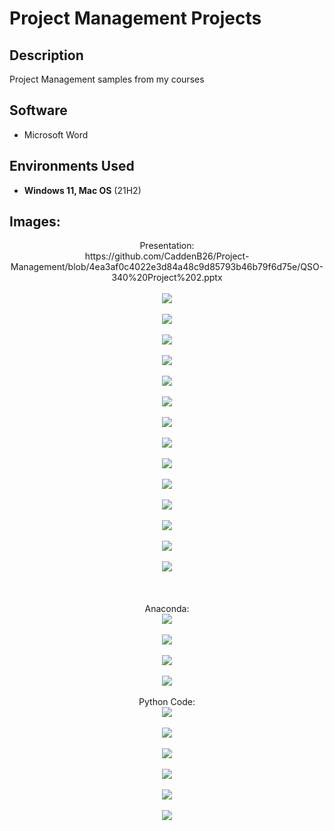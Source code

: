 <h1>Project Management Projects</h1>


<h2>Description</h2>
Project Management samples from my courses
<br />


<h2>Software</h2>

- Microsoft Word

<h2>Environments Used </h2>

- <b>Windows 11, Mac OS</b> (21H2)

<h2>Images:</h2>

<p align="center">
Presentation: <br/>
 <b></b>https://github.com/CaddenB26/Project-Management/blob/4ea3af0c4022e3d84a48c9d85793b46b79f6d75e/QSO-340%20Project%202.pptx
<br />
<br />
<img src="https://github.com/CaddenB26/PythonCode/blob/975a7f4b1152dba9b41246d3f325ab5febd439a8/BBall1.png" />
<br />
<br />
<img src="https://github.com/CaddenB26/PythonCode/blob/975a7f4b1152dba9b41246d3f325ab5febd439a8/BBall2.png" />
<br />
<br />
<img src="https://github.com/CaddenB26/PythonCode/blob/975a7f4b1152dba9b41246d3f325ab5febd439a8/BBall3.png" />
<br />
<br />
<img src="https://github.com/CaddenB26/PythonCode/blob/975a7f4b1152dba9b41246d3f325ab5febd439a8/BBall4.png" />
<br />
<br />
<img src="https://github.com/CaddenB26/PythonCode/blob/975a7f4b1152dba9b41246d3f325ab5febd439a8/BBall5.png" />
<br />
<br />
<img src="https://github.com/CaddenB26/PythonCode/blob/975a7f4b1152dba9b41246d3f325ab5febd439a8/BBall6.png" />
<br />
<br />
<img src="https://github.com/CaddenB26/PythonCode/blob/975a7f4b1152dba9b41246d3f325ab5febd439a8/BBall7.png" />
<br />
<br />
 <img src="https://github.com/CaddenB26/PythonCode/blob/975a7f4b1152dba9b41246d3f325ab5febd439a8/BBall8.png" />
<br />
<br />
 <img src="https://github.com/CaddenB26/PythonCode/blob/975a7f4b1152dba9b41246d3f325ab5febd439a8/BBall9.png" />
<br />
<br />
<img src="https://github.com/CaddenB26/PythonCode/blob/975a7f4b1152dba9b41246d3f325ab5febd439a8/BBall10.png" />
<br />
<br />
 <img src="https://github.com/CaddenB26/PythonCode/blob/975a7f4b1152dba9b41246d3f325ab5febd439a8/BBall11.png" />
<br />
<br />
 <img src="https://github.com/CaddenB26/PythonCode/blob/975a7f4b1152dba9b41246d3f325ab5febd439a8/BBall12.png" />
<br />
<br />
 <img src="https://github.com/CaddenB26/PythonCode/blob/975a7f4b1152dba9b41246d3f325ab5febd439a8/BBall13.png" />
<br />
<br />
 <img src="https://github.com/CaddenB26/PythonCode/blob/975a7f4b1152dba9b41246d3f325ab5febd439a8/BBall14.png" />
<br />
<br />
<br />
<br />
Anaconda: <br/>
<img src="https://github.com/CaddenB26/PythonCode/blob/c0e8d3b0f7c97eca78675b86e04f27ba82b2d978/Anaconda.png" />
<br />
<br />
<img src="https://github.com/CaddenB26/PythonCode/blob/c0e8d3b0f7c97eca78675b86e04f27ba82b2d978/Anaconda1.png" />
<br />
<br />
<img src="https://github.com/CaddenB26/PythonCode/blob/c0e8d3b0f7c97eca78675b86e04f27ba82b2d978/Anaconda2.png" />
<br />
<br />
<img src="https://github.com/CaddenB26/PythonCode/blob/c0e8d3b0f7c97eca78675b86e04f27ba82b2d978/Anaconda3.png" />
<br />
<br />
 Python Code: <br/>
<img src="https://github.com/CaddenB26/PythonCode/blob/a5601fa4dc8c66a0a8a638151df4bb3e8a3e7dd1/Python.png" />
<br />
<br />
<img src="https://github.com/CaddenB26/PythonCode/blob/a5601fa4dc8c66a0a8a638151df4bb3e8a3e7dd1/Python1.png" />
<br />
<br />
<img src="https://github.com/CaddenB26/PythonCode/blob/a5601fa4dc8c66a0a8a638151df4bb3e8a3e7dd1/Python2.png" />
<br />
<br />
<img src="https://github.com/CaddenB26/PythonCode/blob/a5601fa4dc8c66a0a8a638151df4bb3e8a3e7dd1/Python3.png" />
<br />
<br />
<img src="https://github.com/CaddenB26/PythonCode/blob/a5601fa4dc8c66a0a8a638151df4bb3e8a3e7dd1/Python4.png" />
<br />
<br />
<img src="https://github.com/CaddenB26/PythonCode/blob/a5601fa4dc8c66a0a8a638151df4bb3e8a3e7dd1/Python5.png" />
<br />
<br />
</p>
